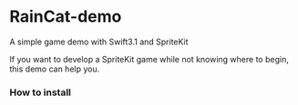 # RainCat-demo
A simple game demo with Swift3.1 and SpriteKit

If you want to develop a SpriteKit game while not knowing where to begin, this demo can help you.

### How to install


